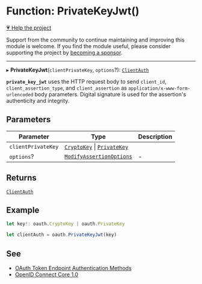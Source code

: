 # Function: PrivateKeyJwt()

[💗 Help the project](https://github.com/sponsors/panva)

Support from the community to continue maintaining and improving this module is welcome. If you find the module useful, please consider supporting the project by [becoming a sponsor](https://github.com/sponsors/panva).

***

▸ **PrivateKeyJwt**(`clientPrivateKey`, `options`?): [`ClientAuth`](../type-aliases/ClientAuth.md)

**`private_key_jwt`** uses the HTTP request body to send `client_id`, `client_assertion_type`,
and `client_assertion` as `application/x-www-form-urlencoded` body parameters. Digital signature
is used for the assertion's authenticity and integrity.

## Parameters

| Parameter | Type | Description |
| ------ | ------ | ------ |
| `clientPrivateKey` | [`CryptoKey`](https://developer.mozilla.org/docs/Web/API/CryptoKey) \| [`PrivateKey`](../interfaces/PrivateKey.md) |  |
| `options`? | [`ModifyAssertionOptions`](../interfaces/ModifyAssertionOptions.md) | - |

## Returns

[`ClientAuth`](../type-aliases/ClientAuth.md)

## Example

```ts
let key!: oauth.CryptoKey | oauth.PrivateKey

let clientAuth = oauth.PrivateKeyJwt(key)
```

## See

 - [OAuth Token Endpoint Authentication Methods](https://www.iana.org/assignments/oauth-parameters/oauth-parameters.xhtml#token-endpoint-auth-method)
 - [OpenID Connect Core 1.0](https://openid.net/specs/openid-connect-core-1_0.html#ClientAuthentication)
